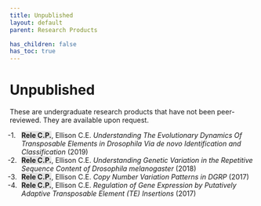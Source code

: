 ```yaml
---
title: Unpublished
layout: default
parent: Research Products

has_children: false
has_toc: true
---
```


# Unpublished

These are undergraduate research products that have not been peer-reviewed.
They are available upon request.

<ol class="reversed">
	<li><span style="background-color: #70707030"><b>Rele C.P.</b></span>, Ellison C.E. <i>Understanding The Evolutionary Dynamics Of Transposable Elements in Drosophila Via de novo Identification and Classification</i> (2019)</li>
	<li><span style="background-color: #70707030"><b>Rele C.P.</b></span>, Ellison C.E. <i>Understanding Genetic Variation in the Repetitive Sequence Content of Drosophila melanogaster</i> (2018)</li>
	<li><span style="background-color: #70707030"><b>Rele C.P.</b></span>, Ellison C.E. <i>Copy Number Variation Patterns in DGRP</i> (2017)</li>
	<li><span style="background-color: #70707030"><b>Rele C.P.</b></span>, Ellison C.E. <i>Regulation of Gene Expression by Putatively Adaptive Transposable Element (TE) Insertions</i> (2017)</li>
</ol>



<style>
ol.reversed {
  counter-reset: reversed-counter; /* JavaScript will set the correct number */
}

ol.reversed li {
  list-style: none;
  counter-increment: reversed-counter -1;
  position: relative;
}

ol.reversed li::before {
  content: counter(reversed-counter, decimal) ". ";
  position: absolute;
  left: -2em;
}
</style>

<script>
  document.addEventListener("DOMContentLoaded", function () {
    document.querySelectorAll("ol.reversed").forEach(ol => {
      ol.style.counterReset = `reversed-counter ${ol.children.length + 1}`;
    });
  });
</script>
